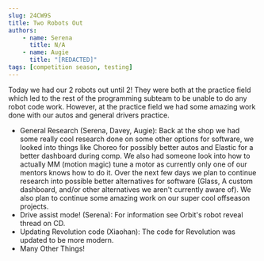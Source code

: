 ```yaml
---
slug: 24CW9S
title: Two Robots Out
authors:
    - name: Serena
      title: N/A
    - name: Augie
      title: "[REDACTED]"
tags: [competition season, testing]
---
```


Today we had our 2 robots out until 2! They were both at the practice field which led to the rest of the programming subteam to be unable to do any robot code work. However, at the practice field we had some amazing work done with our autos and general drivers practice.
* General Research (Serena, Davey, Augie): Back at the shop we had some really cool research done on some other options for software, we looked into things like Choreo for possibly better autos and Elastic for a better dashboard during comp. We also had someone look into how to actually MM (motion magic) tune a motor as currently only one of our mentors knows how to do it.
Over the next few days we plan to continue research into possible better alternatives for software (Glass, A custom dashboard, and/or other alternatives we aren't currently aware of). We also plan to continue some amazing work on our super cool offseason projects.
* Drive assist mode! (Serena): For information see Orbit's robot reveal thread on CD.
* Updating Revolution code (Xiaohan): The code for Revolution was updated to be more modern. 
* Many Other Things!